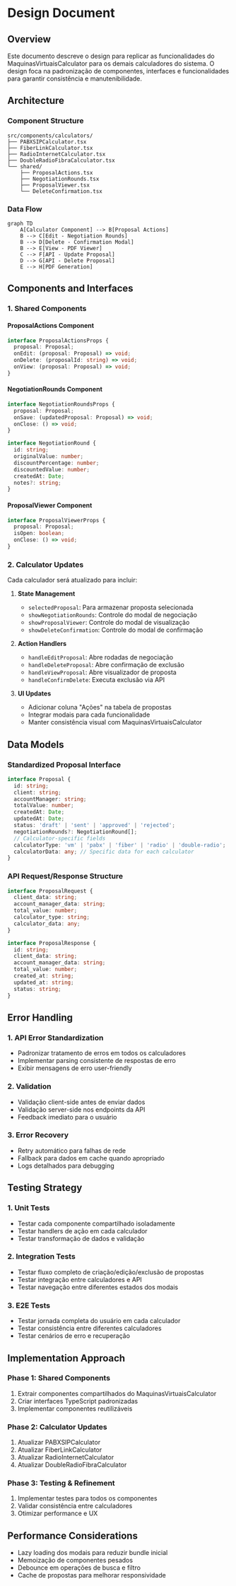 # Design Document

## Overview

Este documento descreve o design para replicar as funcionalidades do MaquinasVirtuaisCalculator para os demais calculadores do sistema. O design foca na padronização de componentes, interfaces e funcionalidades para garantir consistência e manutenibilidade.

## Architecture

### Component Structure
```
src/components/calculators/
├── PABXSIPCalculator.tsx
├── FiberLinkCalculator.tsx  
├── RadioInternetCalculator.tsx
├── DoubleRadioFibraCalculator.tsx
└── shared/
    ├── ProposalActions.tsx
    ├── NegotiationRounds.tsx
    ├── ProposalViewer.tsx
    └── DeleteConfirmation.tsx
```

### Data Flow
```mermaid
graph TD
    A[Calculator Component] --> B[Proposal Actions]
    B --> C[Edit - Negotiation Rounds]
    B --> D[Delete - Confirmation Modal]
    B --> E[View - PDF Viewer]
    C --> F[API - Update Proposal]
    D --> G[API - Delete Proposal]
    E --> H[PDF Generation]
```

## Components and Interfaces

### 1. Shared Components

#### ProposalActions Component
```typescript
interface ProposalActionsProps {
  proposal: Proposal;
  onEdit: (proposal: Proposal) => void;
  onDelete: (proposalId: string) => void;
  onView: (proposal: Proposal) => void;
}
```

#### NegotiationRounds Component
```typescript
interface NegotiationRoundsProps {
  proposal: Proposal;
  onSave: (updatedProposal: Proposal) => void;
  onClose: () => void;
}

interface NegotiationRound {
  id: string;
  originalValue: number;
  discountPercentage: number;
  discountedValue: number;
  createdAt: Date;
  notes?: string;
}
```

#### ProposalViewer Component
```typescript
interface ProposalViewerProps {
  proposal: Proposal;
  isOpen: boolean;
  onClose: () => void;
}
```

### 2. Calculator Updates

Cada calculador será atualizado para incluir:

1. **State Management**
   - `selectedProposal`: Para armazenar proposta selecionada
   - `showNegotiationRounds`: Controle do modal de negociação
   - `showProposalViewer`: Controle do modal de visualização
   - `showDeleteConfirmation`: Controle do modal de confirmação

2. **Action Handlers**
   - `handleEditProposal`: Abre rodadas de negociação
   - `handleDeleteProposal`: Abre confirmação de exclusão
   - `handleViewProposal`: Abre visualizador de proposta
   - `handleConfirmDelete`: Executa exclusão via API

3. **UI Updates**
   - Adicionar coluna "Ações" na tabela de propostas
   - Integrar modais para cada funcionalidade
   - Manter consistência visual com MaquinasVirtuaisCalculator

## Data Models

### Standardized Proposal Interface
```typescript
interface Proposal {
  id: string;
  client: string;
  accountManager: string;
  totalValue: number;
  createdAt: Date;
  updatedAt: Date;
  status: 'draft' | 'sent' | 'approved' | 'rejected';
  negotiationRounds?: NegotiationRound[];
  // Calculator-specific fields
  calculatorType: 'vm' | 'pabx' | 'fiber' | 'radio' | 'double-radio';
  calculatorData: any; // Specific data for each calculator
}
```

### API Request/Response Structure
```typescript
interface ProposalRequest {
  client_data: string;
  account_manager_data: string;
  total_value: number;
  calculator_type: string;
  calculator_data: any;
}

interface ProposalResponse {
  id: string;
  client_data: string;
  account_manager_data: string;
  total_value: number;
  created_at: string;
  updated_at: string;
  status: string;
}
```

## Error Handling

### 1. API Error Standardization
- Padronizar tratamento de erros em todos os calculadores
- Implementar parsing consistente de respostas de erro
- Exibir mensagens de erro user-friendly

### 2. Validation
- Validação client-side antes de enviar dados
- Validação server-side nos endpoints da API
- Feedback imediato para o usuário

### 3. Error Recovery
- Retry automático para falhas de rede
- Fallback para dados em cache quando apropriado
- Logs detalhados para debugging

## Testing Strategy

### 1. Unit Tests
- Testar cada componente compartilhado isoladamente
- Testar handlers de ação em cada calculador
- Testar transformação de dados e validação

### 2. Integration Tests
- Testar fluxo completo de criação/edição/exclusão de propostas
- Testar integração entre calculadores e API
- Testar navegação entre diferentes estados dos modais

### 3. E2E Tests
- Testar jornada completa do usuário em cada calculador
- Testar consistência entre diferentes calculadores
- Testar cenários de erro e recuperação

## Implementation Approach

### Phase 1: Shared Components
1. Extrair componentes compartilhados do MaquinasVirtuaisCalculator
2. Criar interfaces TypeScript padronizadas
3. Implementar componentes reutilizáveis

### Phase 2: Calculator Updates
1. Atualizar PABXSIPCalculator
2. Atualizar FiberLinkCalculator
3. Atualizar RadioInternetCalculator
4. Atualizar DoubleRadioFibraCalculator

### Phase 3: Testing & Refinement
1. Implementar testes para todos os componentes
2. Validar consistência entre calculadores
3. Otimizar performance e UX

## Performance Considerations

- Lazy loading dos modais para reduzir bundle inicial
- Memoização de componentes pesados
- Debounce em operações de busca e filtro
- Cache de propostas para melhorar responsividade